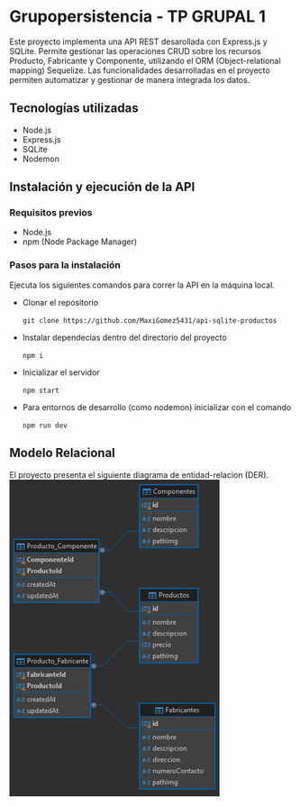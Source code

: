 # Grupopersistencia - TP GRUPAL 1

Este proyecto implementa una API REST desarollada con Express.js y SQLite. Permite gestionar las operaciones CRUD sobre los recursos Producto, Fabricante y Componente, utilizando el ORM (Object-relational mapping) Sequelize.
Las funcionalidades desarrolladas en el proyecto permiten automatizar y gestionar de manera integrada los datos.

## Tecnologías utilizadas

- Node.js
- Express.js
- SQLite
- Nodemon

## Instalación y ejecución de la API

### Requisitos previos

- Node.js
- npm (Node Package Manager)

### Pasos para la instalación

Ejecuta los siguientes comandos para correr la API en la máquina local.

- Clonar el repositorio

  `git clone https://github.com/MaxiGomez5431/api-sqlite-productos`

- Instalar dependecias dentro del directorio del proyecto

  `npm i`

- Inicializar el servidor

  `npm start`

- Para entornos de desarrollo (como nodemon) inicializar con el comando

  `npm run dev`

## Modelo Relacional

El proyecto presenta el siguiente diagrama de entidad-relacion (DER).
![DER](DER.png)
